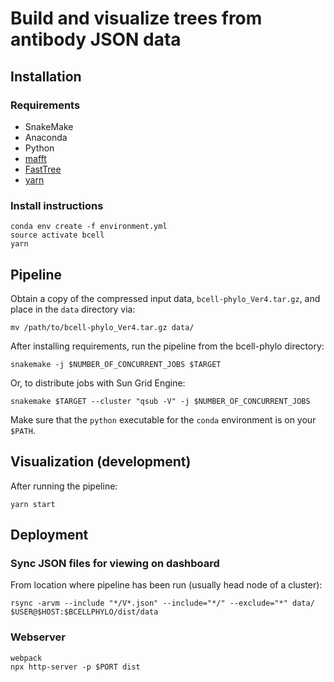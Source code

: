 # Build and visualize trees from antibody JSON data #

## Installation

### Requirements

- SnakeMake
- Anaconda  
- Python 
- [mafft](https://mafft.cbrc.jp/alignment/software/)
- [FastTree](http://www.microbesonline.org/fasttree/)
- [yarn](https://yarnpkg.com/en/)

### Install instructions

```
conda env create -f environment.yml
source activate bcell
yarn
```

## Pipeline

Obtain a copy of the compressed input data, `bcell-phylo_Ver4.tar.gz`, and place in the `data` directory via:

```
mv /path/to/bcell-phylo_Ver4.tar.gz data/
```

After installing requirements, run the pipeline from the bcell-phylo directory:

```
snakemake -j $NUMBER_OF_CONCURRENT_JOBS $TARGET
```

Or, to distribute jobs with Sun Grid Engine:


```
snakemake $TARGET --cluster "qsub -V" -j $NUMBER_OF_CONCURRENT_JOBS
```

Make sure that the `python` executable for the `conda` environment is on your `$PATH`.

## Visualization (development)

After running the pipeline:

```
yarn start
```

## Deployment

### Sync JSON files for viewing on dashboard
From location where pipeline has been run (usually head node of a cluster):

```
rsync -arvm --include "*/V*.json" --include="*/" --exclude="*" data/ $USER@$HOST:$BCELLPHYLO/dist/data
```

### Webserver

```
webpack
npx http-server -p $PORT dist
```